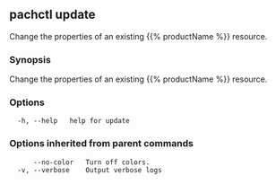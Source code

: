 ## pachctl update

Change the properties of an existing {{% productName %}} resource.

### Synopsis

Change the properties of an existing {{% productName %}} resource.

### Options

```
  -h, --help   help for update
```

### Options inherited from parent commands

```
      --no-color   Turn off colors.
  -v, --verbose    Output verbose logs
```

